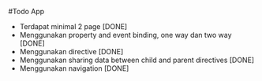 #Todo App

- Terdapat minimal 2 page [DONE]
- Menggunakan property and event binding, one way dan two way [DONE]
- Menggunakan directive [DONE]
- Menggunakan sharing data between child and parent directives [DONE]
- Menggunakan navigation [DONE]

